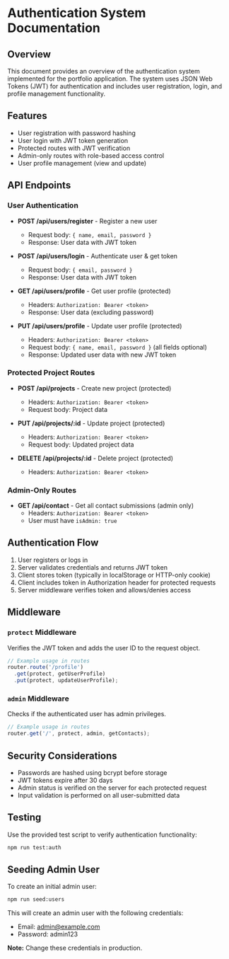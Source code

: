 # Authentication System Documentation

## Overview

This document provides an overview of the authentication system implemented for the portfolio application. The system uses JSON Web Tokens (JWT) for authentication and includes user registration, login, and profile management functionality.

## Features

- User registration with password hashing
- User login with JWT token generation
- Protected routes with JWT verification
- Admin-only routes with role-based access control
- User profile management (view and update)

## API Endpoints

### User Authentication

- **POST /api/users/register** - Register a new user
  - Request body: `{ name, email, password }`
  - Response: User data with JWT token

- **POST /api/users/login** - Authenticate user & get token
  - Request body: `{ email, password }`
  - Response: User data with JWT token

- **GET /api/users/profile** - Get user profile (protected)
  - Headers: `Authorization: Bearer <token>`
  - Response: User data (excluding password)

- **PUT /api/users/profile** - Update user profile (protected)
  - Headers: `Authorization: Bearer <token>`
  - Request body: `{ name, email, password }` (all fields optional)
  - Response: Updated user data with new JWT token

### Protected Project Routes

- **POST /api/projects** - Create new project (protected)
  - Headers: `Authorization: Bearer <token>`
  - Request body: Project data

- **PUT /api/projects/:id** - Update project (protected)
  - Headers: `Authorization: Bearer <token>`
  - Request body: Updated project data

- **DELETE /api/projects/:id** - Delete project (protected)
  - Headers: `Authorization: Bearer <token>`

### Admin-Only Routes

- **GET /api/contact** - Get all contact submissions (admin only)
  - Headers: `Authorization: Bearer <token>`
  - User must have `isAdmin: true`

## Authentication Flow

1. User registers or logs in
2. Server validates credentials and returns JWT token
3. Client stores token (typically in localStorage or HTTP-only cookie)
4. Client includes token in Authorization header for protected requests
5. Server middleware verifies token and allows/denies access

## Middleware

### `protect` Middleware

Verifies the JWT token and adds the user ID to the request object.

```javascript
// Example usage in routes
router.route('/profile')
  .get(protect, getUserProfile)
  .put(protect, updateUserProfile);
```

### `admin` Middleware

Checks if the authenticated user has admin privileges.

```javascript
// Example usage in routes
router.get('/', protect, admin, getContacts);
```

## Security Considerations

- Passwords are hashed using bcrypt before storage
- JWT tokens expire after 30 days
- Admin status is verified on the server for each protected request
- Input validation is performed on all user-submitted data

## Testing

Use the provided test script to verify authentication functionality:

```bash
npm run test:auth
```

## Seeding Admin User

To create an initial admin user:

```bash
npm run seed:users
```

This will create an admin user with the following credentials:
- Email: admin@example.com
- Password: admin123

**Note:** Change these credentials in production.